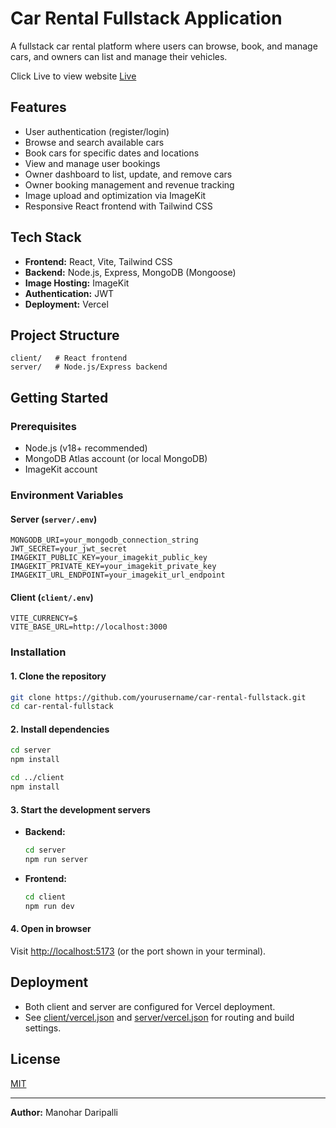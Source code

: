 # Car Rental Fullstack Application

A fullstack car rental platform where users can browse, book, and manage cars, and owners can list and manage their vehicles.

Click Live to view website [Live](https://car-rental-tau-livid.vercel.app/)


## Features

- User authentication (register/login)
- Browse and search available cars
- Book cars for specific dates and locations
- View and manage user bookings
- Owner dashboard to list, update, and remove cars
- Owner booking management and revenue tracking
- Image upload and optimization via ImageKit
- Responsive React frontend with Tailwind CSS

## Tech Stack

- **Frontend:** React, Vite, Tailwind CSS
- **Backend:** Node.js, Express, MongoDB (Mongoose)
- **Image Hosting:** ImageKit
- **Authentication:** JWT
- **Deployment:** Vercel

## Project Structure

```
client/   # React frontend
server/   # Node.js/Express backend
```

## Getting Started

### Prerequisites

- Node.js (v18+ recommended)
- MongoDB Atlas account (or local MongoDB)
- ImageKit account

### Environment Variables

#### Server (`server/.env`)

```
MONGODB_URI=your_mongodb_connection_string
JWT_SECRET=your_jwt_secret
IMAGEKIT_PUBLIC_KEY=your_imagekit_public_key
IMAGEKIT_PRIVATE_KEY=your_imagekit_private_key
IMAGEKIT_URL_ENDPOINT=your_imagekit_url_endpoint
```

#### Client (`client/.env`)

```
VITE_CURRENCY=$
VITE_BASE_URL=http://localhost:3000
```

### Installation

#### 1. Clone the repository

```sh
git clone https://github.com/yourusername/car-rental-fullstack.git
cd car-rental-fullstack
```

#### 2. Install dependencies

```sh
cd server
npm install

cd ../client
npm install
```

#### 3. Start the development servers

- **Backend:**

  ```sh
  cd server
  npm run server
  ```

- **Frontend:**

  ```sh
  cd client
  npm run dev
  ```

#### 4. Open in browser

Visit [http://localhost:5173](http://localhost:5173) (or the port shown in your terminal).

## Deployment

- Both client and server are configured for Vercel deployment.
- See [client/vercel.json](client/vercel.json) and [server/vercel.json](server/vercel.json) for routing and build settings.

## License

[MIT](LICENSE)

---

**Author:** Manohar Daripalli
